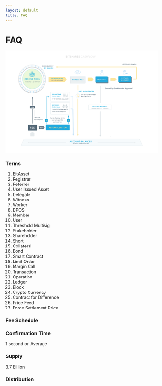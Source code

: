 ```yaml
---
layout: default
title: FAQ
---
```


# FAQ

<center> <img src="/images/cashflow.png"/> </center>

### Terms 

1. BitAsset 
2. Registrar
3. Referrer
4. User Issued Asset
5. Delegate
6. Witness
7. Worker
8. DPOS
9. Member
10. User
11. Threshold Multisig 
12. Stakeholder
13. Shareholder
14. Short
15. Collateral
16. Bond
17. Smart Contract
18. Limit Order
19. Margin Call
19. Transaction
19. Operation
19. Ledger
19. Block
19. Crypto Currency
20. Contract for Difference
21. Price Feed
21. Force Settlement Price

### Fee Schedule

### Confirmation Time
1 second on Average

### Supply
3.7 Billion 

### Distribution
